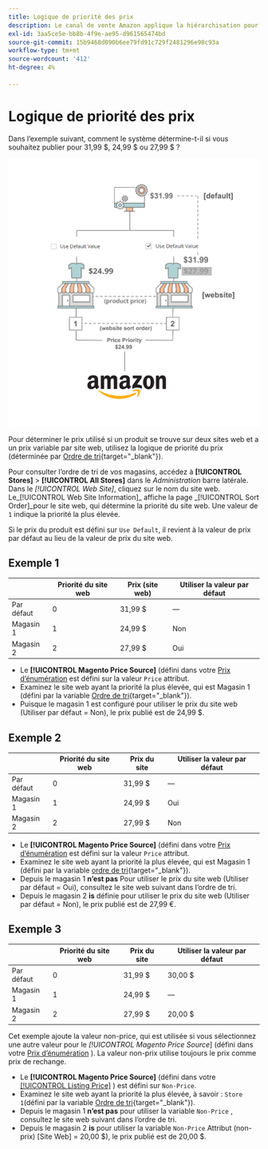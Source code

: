 ```yaml
---
title: Logique de priorité des prix
description: Le canal de vente Amazon applique la hiérarchisation pour déterminer le prix publié pour une liste Amazon.
exl-id: 3aa5ce5e-bb8b-4f9e-ae95-d961565474bd
source-git-commit: 15b9468d090b6ee79fd91c729f2481296e98c93a
workflow-type: tm+mt
source-wordcount: '412'
ht-degree: 4%

---
```


# Logique de priorité des prix

Dans l’exemple suivant, comment le système détermine-t-il si vous souhaitez publier pour 31,99 $, 24,99 $ ou 27,99 $ ?

![Étendue des prix du commerce](assets/amazon-price-scope.png)

Pour déterminer le prix utilisé si un produit se trouve sur deux sites web et a un prix variable par site web, utilisez la logique de priorité du prix (déterminée par [Ordre de tri](https://docs.magento.com/user-guide/stores/stores-all-create-view.html){target=&quot;_blank&quot;}).

Pour consulter l’ordre de tri de vos magasins, accédez à **[!UICONTROL Stores]** > **[!UICONTROL All Stores]** dans le _Administration_ barre latérale. Dans le _[!UICONTROL Web Site]_, cliquez sur le nom du site web. Le_[!UICONTROL Web Site Information]_ affiche la page _[!UICONTROL Sort Order]_pour le site web, qui détermine la priorité du site web. Une valeur de `1` indique la priorité la plus élevée.

Si le prix du produit est défini sur `Use Default`, il revient à la valeur de prix par défaut au lieu de la valeur de prix du site web.

## Exemple 1

|  | Priorité du site web | Prix (site web) | Utiliser la valeur par défaut |
|---|---|---|---|
| Par défaut | 0 | 31,99 $ | — |
| Magasin 1 | 1 | 24,99 $ | Non |
| Magasin 2 | 2 | 27,99 $ | Oui |

- Le **[!UICONTROL Magento Price Source]** (défini dans votre [Prix d’énumération](./listing-price.md) est défini sur la valeur `Price` attribut.
- Examinez le site web ayant la priorité la plus élevée, qui est Magasin 1 (défini par la variable [Ordre de tri](https://docs.magento.com/user-guide/stores/stores-all-create-view.html){target=&quot;_blank&quot;}).
- Puisque le magasin 1 est configuré pour utiliser le prix du site web (Utiliser par défaut = Non), le prix publié est de 24,99 $.

## Exemple 2

|  | Priorité du site web | Prix du site | Utiliser la valeur par défaut |
|---|---|---|---|
| Par défaut | 0 | 31,99 $ | — |
| Magasin 1 | 1 | 24,99 $ | Oui |
| Magasin 2 | 2 | 27,99 $ | Non |

- Le **[!UICONTROL Magento Price Source]** (défini dans votre [Prix d’énumération](./listing-price.md) est défini sur la valeur `Price` attribut.
- Examinez le site web ayant la priorité la plus élevée, qui est Magasin 1 (défini par la variable [ordre de tri](https://docs.magento.com/user-guide/stores/stores-all-create-view.html){target=&quot;_blank&quot;}).
- Depuis le magasin 1 **n’est pas** Pour utiliser le prix du site web (Utiliser par défaut = Oui), consultez le site web suivant dans l’ordre de tri.
- Depuis le magasin 2 **is** définie pour utiliser le prix du site web (Utiliser par défaut = Non), le prix publié est de 27,99 €.

## Exemple 3

|  | Priorité du site web | Prix du site | Utiliser la valeur par défaut |
|---|---|---|---|
| Par défaut | 0 | 31,99 $ | 30,00 $ |
| Magasin 1 | 1 | 24,99 $ | — |
| Magasin 2 | 2 | 27,99 $ | 20,00 $ |

Cet exemple ajoute la valeur non-price, qui est utilisée si vous sélectionnez une autre valeur pour le _[!UICONTROL Magento Price Source_] (défini dans votre [Prix d’énumération](./listing-price.md) ). La valeur non-prix utilise toujours le prix comme prix de rechange.

- Le **[!UICONTROL Magento Price Source]** (défini dans votre [[!UICONTROL Listing Price]](./listing-price.md) ) est défini sur `Non-Price`.
- Examinez le site web ayant la priorité la plus élevée, à savoir : `Store 1`(défini par la variable [Ordre de tri](https://docs.magento.com/user-guide/stores/stores-all-create-view.html){target=&quot;_blank&quot;}).
- Depuis le magasin 1 **n’est pas** pour utiliser la variable `Non-Price` , consultez le site web suivant dans l’ordre de tri.
- Depuis le magasin 2 **is** pour utiliser la variable `Non-Price` Attribut (non-prix) [Site Web] = 20,00 $), le prix publié est de 20,00 $.
